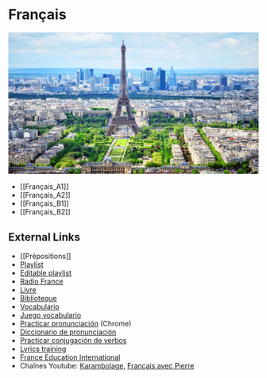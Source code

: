 # Français

![](attachments/Pasted%20image%2020240227233546.png)

- [[Français_A1]]
- [[Français_A2]]
- [[Français_B1]]
- [[Français_B2]]

## External Links

- [[Prépositions]]
- [Playlist](https://open.spotify.com/playlist/1gGHZrRIYDFAdoPsWrL53G?si=2c4f7521d9174e87)
- [Editable playlist](https://open.spotify.com/playlist/1gGHZrRIYDFAdoPsWrL53G?si=913249e923e745cb&pt=4ee203dba2d9078ac54f26a17d0b7815)
- [Radio France](https://www.radiofrance.fr)
- [Livre](https://drive.google.com/drive/folders/18EQ62SsC42tsSqfvpflXn__v4A198yhN)
- [Biblioteque](https://francophoniedesameriques.com/vos-services/outils/bibliotheque-des-ameriques)
- [Vocabulario](https://www.languageguide.org/french/vocabulary/)
- [Juego vocabulario](https://babadum.com)
- [Practicar pronunciación](https://voicenotebook.com/prononce.php) (Chrome)
- [Diccionario de pronunciación](https://forvo.com)
- [Practicar conjugación de verbos](https://www.cestfacile.eu/fr/verbes/pratiquer/temps.html#11:avoir/1)
- [Lyrics training](https://lyricstraining.com)
- [France Education International](https://www.france-education-international.fr)
- Chaînes Youtube: [Karambolage](https://www.youtube.com/@karambolagefr), [Français avec Pierre](https://www.youtube.com/@FrancaisavecPierre)




